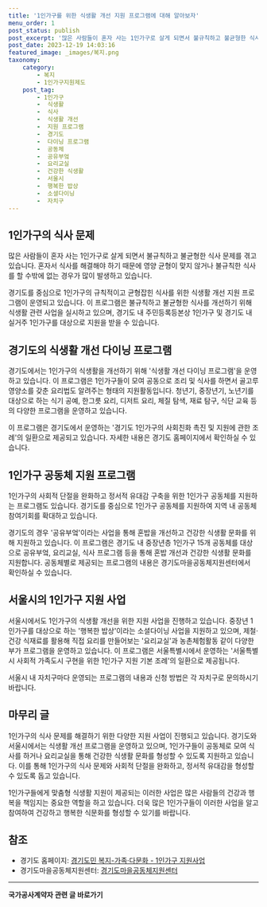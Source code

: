 ```yaml
---
title: '1인가구를 위한 식생활 개선 지원 프로그램에 대해 알아보자'
menu_order: 1
post_status: publish
post_excerpt: '많은 사람들이 혼자 사는 1인가구로 살게 되면서 불규칙하고 불균형한 식사 문제를 겪고 있습니다. 혼자서 식사를 해결해야 하기 때문에 영양 균형이 맞지 않거나 불규칙한 식사를 할 수밖에 없는 경우가 많이 발생하고 있습니다.'
post_date: 2023-12-19 14:03:16
featured_image: _images/복지.png
taxonomy:
    category:
        - 복지
        - 1인가구지원제도
    post_tag:
        - 1인가구
        -  식생활
        -  식사
        -  식생활 개선
        -  지원 프로그램
        -  경기도
        -  다이닝 프로그램
        -  공동체
        -  공유부엌
        -  요리교실
        -  건강한 식생활
        -  서울시
        -  행복한 밥상
        -  소셜다이닝
        -  자치구
---
```



## 1인가구의 식사 문제

많은 사람들이 혼자 사는 1인가구로 살게 되면서 불규칙하고 불균형한 식사 문제를 겪고 있습니다. 혼자서 식사를 해결해야 하기 때문에 영양 균형이 맞지 않거나 불규칙한 식사를 할 수밖에 없는 경우가 많이 발생하고 있습니다.

경기도를 중심으로 1인가구의 규칙적이고 균형잡힌 식사를 위한 식생활 개선 지원 프로그램이 운영되고 있습니다. 이 프로그램은 불규칙하고 불균형한 식사를 개선하기 위해 식생활 관련 사업을 실시하고 있으며, 경기도 내 주민등록등본상 1인가구 및 경기도 내 실거주 1인가구를 대상으로 지원을 받을 수 있습니다.

## 경기도의 식생활 개선 다이닝 프로그램

경기도에서는 1인가구의 식생활을 개선하기 위해 '식생활 개선 다이닝 프로그램'을 운영하고 있습니다. 이 프로그램은 1인가구들이 모여 공동으로 조리 및 식사를 하면서 골고루 영양소를 갖춘 요리법도 알려주는 형태의 지원활동입니다. 청년기, 중장년기, 노년기를 대상으로 하는 식기 공예, 한그릇 요리, 디저트 요리, 체질 탐색, 재료 탐구, 식단 교육 등의 다양한 프로그램을 운영하고 있습니다.

이 프로그램은 경기도에서 운영하는 '경기도 1인가구의 사회친화 촉진 및 지원에 관한 조례'의 일환으로 제공되고 있습니다. 자세한 내용은 경기도 홈페이지에서 확인하실 수 있습니다.

## 1인가구 공동체 지원 프로그램

1인가구의 사회적 단절을 완화하고 정서적 유대감 구축을 위한 1인가구 공동체를 지원하는 프로그램도 있습니다. 경기도를 중심으로 1인가구 공동체를 지원하여 지역 내 공동체 참여기회를 확대하고 있습니다.

경기도의 경우 '공유부엌'이라는 사업을 통해 혼밥을 개선하고 건강한 식생활 문화를 위해 지원하고 있습니다. 이 프로그램은 경기도 내 중장년층 1인가구 15개 공동체를 대상으로 공유부엌, 요리교실, 식사 프로그램 등을 통해 혼밥 개선과 건강한 식생활 문화를 지원합니다. 공동체별로 제공되는 프로그램의 내용은 경기도마을공동체지원센터에서 확인하실 수 있습니다.

## 서울시의 1인가구 지원 사업

서울시에서도 1인가구의 식생활 개선을 위한 지원 사업을 진행하고 있습니다. 중장년 1인가구를 대상으로 하는 '행복한 밥상'이라는 소셜다이닝 사업을 지원하고 있으며, 제철‧건강 식재료를 활용해 직접 요리를 만들어보는 '요리교실'과 농촌체험활동 같이 다양한 부가 프로그램을 운영하고 있습니다. 이 프로그램은 서울특별시에서 운영하는 '서울특별시 사회적 가족도시 구현을 위한 1인가구 지원 기본 조례'의 일환으로 제공됩니다.

서울시 내 자치구마다 운영되는 프로그램의 내용과 신청 방법은 각 자치구로 문의하시기 바랍니다.

## 마무리 글

1인가구의 식사 문제를 해결하기 위한 다양한 지원 사업이 진행되고 있습니다. 경기도와 서울시에서는 식생활 개선 프로그램을 운영하고 있으며, 1인가구들이 공동체로 모여 식사를 하거나 요리교실을 통해 건강한 식생활 문화를 형성할 수 있도록 지원하고 있습니다. 이를 통해 1인가구의 식사 문제와 사회적 단절을 완화하고, 정서적 유대감을 형성할 수 있도록 돕고 있습니다.

1인가구들에게 맞춤형 식생활 지원이 제공되는 이러한 사업은 많은 사람들의 건강과 행복을 책임지는 중요한 역할을 하고 있습니다. 더욱 많은 1인가구들이 이러한 사업을 알고 참여하여 건강하고 행복한 식문화를 형성할 수 있기를 바랍니다.

## 참조

- 경기도 홈페이지: [경기도민 복지-가족·다문화 - 1인가구 지원사업](www.gg.go.kr)
- 경기도마을공동체지원센터: [경기도마을공동체지원센터](https://ggmaeul.or.kr)
<!-- wp:separator -->
<hr class="wp-block-separator has-alpha-channel-opacity"/>
<!-- /wp:separator -->

<!-- wp:group {"backgroundColor":"base","layout":{"type":"constrained"}} -->
<div class="wp-block-group has-base-background-color has-background"><!-- wp:paragraph {"align":"center","fontSize":"medium"} -->
<p class="has-text-align-center has-large-font-size"><strong>국가공사계약자 관련 글 바로가기</strong></p>
<!-- /wp:paragraph -->


<!-- wp:latest-posts
{"categories":[{"id":6878,"count":19,"description":"","link":"https://uknowlaw.com/category/%ea%b5%ad%ea%b0%80%ea%b3%b5%ec%82%ac%ea%b3%84%ec%95%bd%ec%9e%90/","name":"국가공사계약자","slug":"국가공사계약자","taxonomy":"category","parent":0,"meta":[],"_links":{"self":[{"href":"https://uknowlaw.com/wp-json/wp/v2/categories/6878"}],"collection":[{"href":"https://uknowlaw.com/wp-json/wp/v2/categories"}],"about":[{"href":"https://uknowlaw.com/wp-json/wp/v2/taxonomies/category"}],"wp:post_type":[{"href":"https://uknowlaw.com/wp-json/wp/v2/posts?categories=6878"}],"curies":[{"name":"wp","href":"https://api.w.org/{rel}","templated":true}]}}],"postsToShow":100,"excerptLength":28,"postLayout":"grid","columns":2,"featuredImageAlign":"left","featuredImageSizeSlug":"large","fontSize":"small"} /--></div>
<!-- /wp:group -->
